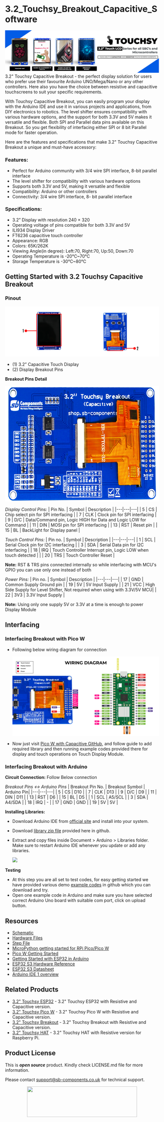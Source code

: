# 3.2_Touchsy_Breakout_Capacitive_Software
<img src="https://github.com/sbcshop/3.2_Touchsy_HAT_Resistive_Software/blob/main/images/Touchsy%20banner.jpg">
3.2" Touchsy Capacitive Breakout - the perfect display solution for users who prefer use their favourite Arduino UNO/Mega/Nano or any other controllers. Here also you have the choice between resistive and capacitive touchscreens to suit your specific requirements.

With Touchsy Capacitive Breakout, you can easily program your display with the Arduino IDE and use it in various projects and applications, from DIY electronics to robotics. The level shifter ensures compatibility with various hardware options, and the support for both 3.3V and 5V makes it versatile and flexible.
Both SPI and Parallel data pins available on this Breakout. So you get flexibility of interfacing either SPI or 8 bit Parallel mode for faster operation. 

Here are the features and specifications that make 3.2" Touchsy Capacitive Breakout a unique and must-have accessory:

### Features:
- Perfect for Arduino community with 3/4 wire SPI interface, 8-bit parallel interface
- The level shifter for compatibility with various hardware options
- Supports both 3.3V and 5V, making it versatile and flexible
- Compatibility: Arduino or other controllers
- Connectivity: 3/4 wire SPI interface, 8- bit parallel interface

### Specifications:
- 3.2” Display with resolution 240 × 320
- Operating voltage of pins compatible for both 3.3V and 5V
- ILI934 Display Driver
- FT6236 capacitive touch controller
- Appearance: RGB
- Colors: 65K/262K
- Viewing Angle(in degree): Left:70, Right:70, Up:50, Down:70 
- Operating Temperature is -20℃~70℃
- Storage Temperature is -30℃~80℃

## Getting Started with 3.2 Touchsy Capacitive Breakout
### Pinout
<img src="https://github.com/sbcshop/3.2_Touchsy_Breakout_Capacitive_Software/blob/main/images/Touchsy%20Breakout%20Capacitive%20Pinout.jpg">

- (1) 3.2” Capacitive Touch Display 
- (2) Display Breakout Pins
  
**Breakout Pins Detail**
  
  <img src="https://github.com/sbcshop/3.2_Touchsy_Breakout_Capacitive_Software/blob/main/images/touchsy_capacitive_Breakout_pins.png" width = "621" height="379">

  _Display Control Pins:_
  | Pin No. | Symbol | Description |
  |---|---|---|
  | 5 | CS | Chip select pin for SPI interfacing |
  | 7 | CLK  | Clock pin for SPI interfacing |
  | 9 | D/C | Data/Command pin, Logic HIGH for Data and Logic LOW for Command   |
  | 11 | DIN | MOSI pin for SPI interfacing |
  | 13 | RST | Reset pin |
  | 15 | BL | BackLight for Display panel |
  
  _Touch Control Pins:_
  | Pin no. | Symbol | Description | 
  |---|---|---|
  | 1 | SCL | Serial Clock pin for I2C interfacing |
  | 3 | SDA  | Serial Data pin for I2C interfacing |
  | 18 | IRQ | Touch Controller Interrupt pin, Logic LOW when touch detected | |
  | 20 | TRS | Touch Controller Reset |
  
  **Note:** RST & TRS pins connected internally so while interfacing with MCU's GPIO you can use only one instead of both
  
   _Power Pins:_
  | Pin no. | Symbol | Description | 
  |---|---|---|
  | 17 | GND | Common Supply Ground pin |
  | 19 | 5V  | 5V Input Supply |
  | 21 | VCC | High Side Supply for Level Shifter, Not required when using with 3.3V/5V MCU| 
  | 22 | 3V3 | 3.3V Input Supply |
  
  **Note:** Using only one supply 5V or 3.3V at a time is enough to power Display Module

## Interfacing
### Interfacing Breakout with Pico W
  - Following below wiring diagram for connection
    
    <img src="https://github.com/sbcshop/3.2_Touchsy_Breakout_Capacitive_Software/blob/main/images/capacitive_display_picow_wiring.jpg">
    
  - Now just visit [Pico W with Capacitive GitHub](https://github.com/sbcshop/3.2_Touchsy_Pico_W_Capacitive_Software), and follow guide to add required library and then running example codes provided there for display and touch operations on Touch Display Module.

### Interfacing Breakout with Arduino 
**Circuit Connection:** Follow Below connection
  
  *Breakout Pins <-> Arduino Pins*
  | Breakout Pin No. | Breakout Symbol | Arduino Pin|
  |---|---|---|
  | 5 | CS | D10 |
  | 7 | CLK  | D13 |
  | 9 | D/C | D9 |
  | 11 | DIN | D11 |
  | 13 | RST | D6 |
  | 15 | BL | D5  |
  | 1 | SCL | A5/SCL |
  | 3 | SDA  | A4/SDA |
  | 18 | IRQ | - |
  | 17 | GND | GND |
  | 19 | 5V  | 5V  |
  
**Installing Libraries:**
   - Download Arduino IDE from [official site](https://www.arduino.cc/en/software) and install into your system. 
   - Download [library zip file](https://github.com/sbcshop/3.2_Touchsy_Breakout_Capacitive_Software/blob/main/libraries.zip) provided here in github.
   - Extract and copy files inside Document > Arduino > Libraries folder. Make sure to restart Arduino IDE whenever you update or add any libraries.

     <img src= "https://github.com/sbcshop/3.2_Touchsy_ESP-32_Resistive_Software/blob/main/images/library_files_path.png" />
     
**Testing** 
   - At this step you are all set to test codes, for easy getting started we have provided various demo [example codes](https://github.com/sbcshop/3.2_Touchsy_Breakout_Capacitive_Software/tree/main/examples/) in github which you can download and try. 
   - Open one example code in Arduino and make sure you have selected correct Arduino Uno board with suitable com port, click on upload button.
     
## Resources
  * [Schematic](https://github.com/sbcshop/3.2_Touchsy_Breakout_Capacitive_Hardware/blob/main/Design%20Data/Sch%203.2%20inch%20Touchsy%20Breakout(capacitive).pdf)
  * [Hardware Files](https://github.com/sbcshop/3.2_Touchsy_Breakout_Capacitive_Hardware)
  * [Step File](https://github.com/sbcshop/3.2_Touchsy_Breakout_Capacitive_Hardware/blob/main/Mechanical%20Data/STEP%203.2%20inch%20Touchsy%20Breakout(capacitive).step)
  * [MicroPython getting started for RPi Pico/Pico W](https://docs.micropython.org/en/latest/rp2/quickref.html)
  * [Pico W Getting Started](https://projects.raspberrypi.org/en/projects/get-started-pico-w)
  * [Getting Started with ESP32 in Arduino](https://docs.espressif.com/projects/arduino-esp32/en/latest/)
  * [ESP32 S3 Hardware Reference](https://docs.espressif.com/projects/esp-idf/en/latest/esp32s3/hw-reference/index.html)
  * [ESP32 S3 Datasheet](https://github.com/sbcshop/3.2_Touchsy_ESP-32_Resistive_Software/blob/main/documents/esp32-s3_datasheet_en.pdf)
  * [Arduino IDE 1 overview](https://docs.arduino.cc/software/ide-v1/tutorials/Environment)


## Related Products
   * [3.2" Touchsy ESP32](https://shop.sb-components.co.uk/collections/pre-order/products/touchsy-3-2-touch-lcd-display-based-on-esp32-mcu) - 3.2" Touchsy ESP32 with Resistive and Capacitive version. 
   * [3.2" Touchsy Pico W](https://shop.sb-components.co.uk/collections/pre-order/products/touchsy-3-2-touch-lcd-display-based-on-pico-w) - 3.2" Touchsy Pico W with Resistive and Capacitive version.
   * [3.2" Touchsy Breakout](https://shop.sb-components.co.uk/collections/pre-order/products/touchsy-3-2-touch-lcd-display-breakout-board) - 3.2" Touchsy Breakout with Resistive and Capacitive version.
   * [3.2" Touchsy HAT](https://shop.sb-components.co.uk/collections/pre-order/products/touchsy-3-2-touch-lcd-display-for-raspberry-pi) - 3.2" Touchsy HAT with Resistive version for Raspberry Pi.

## Product License

This is ***open source*** product. Kindly check LICENSE.md file for more information.

Please contact support@sb-components.co.uk for technical support.
<p align="center">
  <img width="360" height="100" src="https://cdn.shopify.com/s/files/1/1217/2104/files/Logo_sb_component_3.png?v=1666086771&width=300">
</p>
